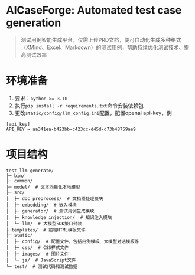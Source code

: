 # AICaseForge: Automated test case generation
> 测试用例智能生成平台，仅需上传PRD文档，便可自动化生成多种格式（XMind、Excel、Markdown）的测试用例，帮助持续优化测试技术、提高测试效率

# 环境准备

1. 要求：`python >= 3.10`
2. 执行`pip install -r requirements.txt`命令安装依赖包
3. 更改`static/config/llm_config.ini`配置，配置openai api-key，例

```
[api_key]
API_KEY = aa341ea-b423bb-c423cc-d45d-d73b48759ae9
```

# 项目结构

```commandline
test-llm-generate/
├─ bin/  
├─ common/  
├─ model/  # 文本向量化本地模型  
├─ src/  
│  ├─ doc_preprocess/  # 文档预处理模块
│  ├─ embedding/  # 嵌入模块
│  ├─ generator/  # 测试用例生成模块
│  ├─ knowledge_injection/  # 知识注入模块
│  └─ llm/  # 大模型SDK接口封装
├─templates/  # 前端HTML模板文件
├─ static/  
│  ├─ config/  # 配置文件，包括用例模板、大模型对话模板等
│  ├─ css/  # CSS样式文件
│  ├─ images/  # 图片文件
│  └─ js/  # JavaScript文件
└─ test/  # 测试代码和测试数据
```





